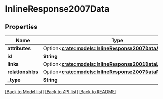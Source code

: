 # InlineResponse2007Data

## Properties

Name | Type | Description | Notes
------------ | ------------- | ------------- | -------------
**attributes** | Option<[**crate::models::InlineResponse2007DataAttributes**](inline_response_200_7_data_attributes.md)> |  | [optional]
**id** | **String** |  | 
**links** | Option<[**crate::models::InlineResponse2001DataLinks**](inline_response_200_1_data_links.md)> |  | [optional]
**relationships** | Option<[**crate::models::InlineResponse2007DataRelationships**](inline_response_200_7_data_relationships.md)> |  | [optional]
**_type** | **String** |  | 

[[Back to Model list]](../README.md#documentation-for-models) [[Back to API list]](../README.md#documentation-for-api-endpoints) [[Back to README]](../README.md)


